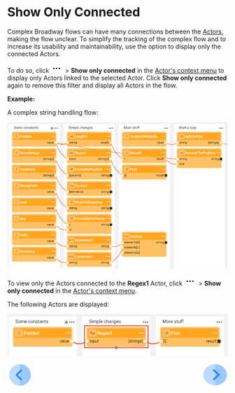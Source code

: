 # Show Only Connected

Complex Broadway flows can have many connections between the [Actors](03_broadway_actor.md), making the flow unclear. To simplify the tracking of the complex flow and to increase its usability and maintainability, use the option to display only the connected Actors.

To do so, click ![image](images/99_19_dots.PNG) > **Show only connected** in the [Actor's context menu](18_broadway_flow_window.md#actors-context-menu) to display only Actors linked to the selected Actor.
Click **Show only connected** again to remove this filter and display all Actors in the flow.

**Example:**

A complex string handling flow:

<img src="images/string_flow_example.png" alt="String flow" style="zoom:80%;" />

To view only the  Actors connected to the **Regex1** Actor, click ![image](images/99_19_dots.PNG) > **Show only connected** in the [Actor's context menu](18_broadway_flow_window.md#actors-context-menu). 

The following Actors are displayed:

<img src="images/show_connected_examples.png" alt="image" style="zoom:80%;" />

[![Previous](/articles/images/Previous.png)](07_broadway_flow_linking_actors.md)[<img align="right" width="60" height="54" src="/articles/images/Next.png">](09_broadway_integration_with_Fabric.md)

